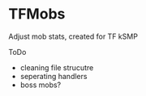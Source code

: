 # TFMobs
Adjust mob stats, created for TF kSMP


ToDo
- cleaning file strucutre
- seperating handlers
- boss mobs?
